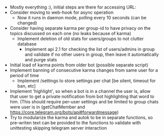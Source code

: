 - Mostly everything :), initial steps are there for accessing URL:
- Consider moving to web-hook for async operation
    - Now it runs in daemon mode, polling every 10 seconds (can be changed)
- Consider having separate karma per group-id to have privacy on the topics discussed on each one (no leaks because of karma)
    - Implement deletion of old stats for users/groups to not clutter database
        - Implement api 2.1 for checking the list of users/admins in group and validate if no other users in group, then leave it automatically and purge stats
- Initial load of karma points from older bot (possible separate script)
- Implement banning of consecutive karma changes from same user for a period of time
    - Implement /settings to store settings per chat [be silent, timeout for ban, etc]
- Implement 'highlight', so  when a bot is in a channel the user is, allow
	that user to get a private notification from bot highlighting that
	word to him. (This should require per-user settings and be limited
	to group chats were user is in (getChatMember and https://core.telegram.org/bots/api#forwardmessage)
- Try to modularize the karma and autok to be in separate functions, so pre-writen text can be provided to the functions to validate with unittesting skipping telegram server interaction 
